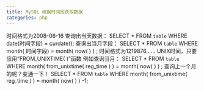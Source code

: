 ```yaml
---
title: MySQL 根据时间段获取数据
categories: php
---
```


时间格式为2008-06-16 
查询出当天数据： 
SELECT * FROM `table` WHERE date(时间字段) = curdate(); 
查询出当月字段： 
SELECT * 
FROM `table` 
WHERE month( 时间字段) = month( now( ) ) ; 
时间格式为1219876…… UNIX时间，只要应用“FROM_UNIXTIME( )”函数 
例如查询当月： 
SELECT * 
FROM `table` 
WHERE month( from_unixtime( reg_time ) ) = month( now( ) ) ; 
查询上一个月的呢？变通一下！ 
SELECT * 
FROM `table` 
WHERE month( from_unixtime( reg_time ) ) = month( now( ) ) -1;